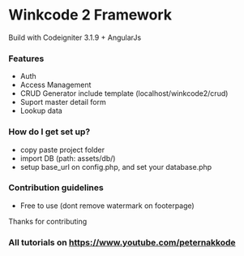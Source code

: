 # Winkcode 2 Framework #

Build with Codeigniter 3.1.9 + AngularJs

### Features ###

* Auth
* Access Management
* CRUD Generator include template (localhost/winkcode2/crud)
* Suport master detail form
* Lookup data

### How do I get set up? ###

* copy paste project folder
* import DB (path: assets/db/)
* setup base_url on config.php, and set your database.php 


### Contribution guidelines ###

* Free to use (dont remove watermark on footerpage)

Thanks for contributing
### All tutorials on https://www.youtube.com/peternakkode ###

